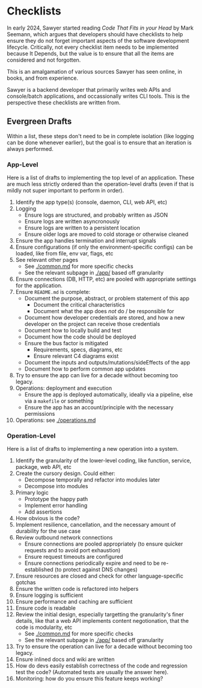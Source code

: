 # Checklists

In early 2024, Sawyer started reading *Code That Fits in your Head* by Mark
Seemann, which argues that developers should have checklists to help ensure they
do not forget important aspects of the software development lifecycle.
Critically, not every checklist item needs to be implemented because It Depends,
but the value is to ensure that all the items are considered and not forgotten.

This is an amalgamation of various sources Sawyer has seen online, in books,
and from experience.

Sawyer is a backend developer that primarily writes web APIs and console/batch
applications, and occassionally writes CLI tools. This is the perspective these
checklists are written from.

## Evergreen Drafts

Within a list, these steps don't need to be in complete isolation (like logging
can be done whenever earlier), but the goal is to ensure that an iteration is
always performed.

### App-Level

Here is a list of drafts to implementing the top level of an application. These
are much less strictly ordered than the operation-level drafts (even if that is
mildly not super important to perform in order).

1. Identify the app type(s) (console, daemon, CLI, web API, etc)
1. Logging
    - Ensure logs are structured, and probably written as JSON
    - Ensure logs are written asyncronously
    - Ensure logs are written to a persistent location
    - Ensure older logs are moved to cold storage or otherwise cleaned
1. Ensure the app handles termination and interrupt signals
1. Ensure configurations (if only the environment-specific configs) can be
loaded, like from file, env var, flags, etc
1. See relevant other pages
    - See [./common.md](./common.md) for more specific checks
    - See the relevant subpage in [./app/](./app/) based off granularity
1. Ensure connections (DB, HTTP, etc) are pooled with appropriate settings for
   the application.
1. Ensure `README.md` is complete:
    - Document the purpose, abstract, or problem statement of this app
        - Document the critical characteristics
        - Document what the app does *not* do / be responsible for
    - Document how developer credentials are stored, and how a new developer on
      the project can receive those credentials
    - Document how to locally build and test
    - Document how the code should be deployed
    - Ensure the bus factor is mitigated
        - Requirements, specs, diagrams, etc
        - Ensure relevant C4 diagrams exist
    - Document the inputs and outputs/mutations/sideEffects of the app
    - Document how to perform common app updates
1. Try to ensure the app can live for a decade without becoming too legacy.
1. Operations: deployment and execution
    - Ensure the app is deployed automatically, ideally via a pipeline, else via
    a `makefile` or something
    - Ensure the app has an account/principle with the necessary permissions
1. Operations: see [./operations.md](./operations.md)

### Operation-Level

Here is a list of drafts to implementing a new operation into a system.

1. Identify the granularity of the lower-level coding, like function, service,
package, web API, etc
1. Create the cursory design. Could either:
    - Decompose temporally and refactor into modules later
    - Decompose into modules
1. Primary logic
    - Prototype the happy path
    - Implement error handling
    - Add assertions
1. How obvious is the code?
1. Implement resilience, cancellation, and the necessary amount of durability
for the use case
1. Review outbound network connections
    - Ensure connections are pooled appropriately (to ensure quicker requests
    and to avoid port exhaustion)
    - Ensure request timeouts are configured
    - Ensure connections periodically expire and need to be re-established (to
    protect against DNS changes)
1. Ensure resources are closed and check for other language-specific gotchas
1. Ensure the written code is refactored into helpers
1. Ensure logging is sufficient
1. Ensure performance and caching are sufficient
1. Ensure code is readable
1. Review the initial design, especially targetting the granularity's finer
details, like that a web API implements content negotionation, that the code
is modularity, etc
    - See [./common.md](./common.md) for more specific checks
    - See the relevant subpage in [./app/](./app/) based off granularity
1. Try to ensure the operation can live for a decade without becoming too legacy.
1. Ensure inlined docs and wiki are written
1. How do devs easily establish correctness of the code and regression test the
code? (Automated tests are usually the answer here).
1. Monitoring: how do you ensure this feature keeps working?

